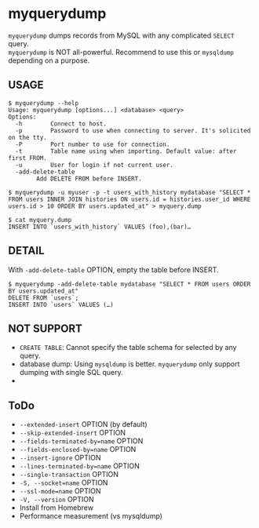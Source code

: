# myquerydump
`myquerydump` dumps records from MySQL with any complicated `SELECT` query.  
`myquerydump` is NOT all-powerful. Recommend to use this or `mysqldump` depending on a purpose.

## USAGE
```
$ myquerydump --help
Usage: myquerydump [options...] <database> <query>
Options:
  -h		Connect to host.
  -p		Password to use when connecting to server. It's solicited on the tty.
  -P		Port number to use for connection.
  -t		Table name using when importing. Default value: after first FROM.
  -u		User for login if not current user.
  -add-delete-table
		Add DELETE FROM before INSERT.

$ myquerydump -u myuser -p -t users_with_history mydatabase "SELECT * FROM users INNER JOIN histories ON users.id = histories.user_id WHERE users.id > 10 ORDER BY users.updated_at" > myquery.dump

$ cat myquery.dump
INSERT INTO `users_with_history` VALUES (foo),(bar)…
```

## DETAIL
With `-add-delete-table` OPTION, empty the table before INSERT.
```
$ myquerydump -add-delete-table mydatabase "SELECT * FROM users ORDER BY users.updated_at"
DELETE FROM `users`;
INSERT INTO `users` VALUES (…)
```
## NOT SUPPORT
* `CREATE TABLE`: Cannot specify the table schema for selected by any query.
* database dump: Using `mysqldump` is better. `myquerydump` only support dumping with single SQL query.
*

## ToDo
* `--extended-insert` OPTION (by default)
* `--skip-extended-insert` OPTION
* `--fields-terminated-by=name` OPTION
* `--fields-enclosed-by=name` OPTION
* `--insert-ignore` OPTION
* `--lines-terminated-by=name` OPTION
* `--single-transaction` OPTION
* `-S, --socket=name` OPTION
* `--ssl-mode=name` OPTION
* `-V, --version` OPTION
* Install from Homebrew
* Performance measurement (vs mysqldump)

